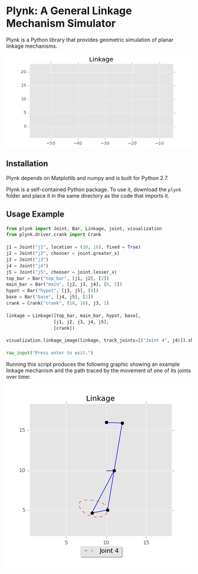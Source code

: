 # Plynk: A General Linkage Mechanism Simulator

Plynk is a Python library that provides geometric simulation of planar linkage mechanisms.

![(example video of Plynk visualization)](gallop.gif)

## Installation
Plynk depends on Matplotlib and numpy and is built for Python 2.7.

Plynk is a self-contained Python package. To use it, download the `plynk` folder and place it in the same directory as the code that imports it. 

## Usage Example
```python
from plynk import Joint, Bar, Linkage, joint, visualization
from plynk.driver.crank import Crank

j1 = Joint("j1", location = (10, 16), fixed = True)
j2 = Joint("j2", chooser = joint.greater_x)
j3 = Joint("j3")
j4 = Joint("j4")
j5 = Joint("j5", chooser = joint.lesser_x)
top_bar = Bar("top_bar", [j1, j2], [2])
main_bar = Bar("main", [j2, j3, j4], [6, 5])
hypot = Bar("hypot", [j3, j5], [6])
base = Bar("base", [j4, j5], [2])
crank = Crank("crank", (10, 10), j3, 1)

linkage = Linkage([top_bar, main_bar, hypot, base],
                  [j1, j2, j3, j4, j5],
                  [crank])

visualization.linkage_image(linkage, track_joints=[("Joint 4", j4)]).show()

raw_input("Press enter to exit.")
```
Running this script produces the following graphic showing an example linkage mechanism and the path traced by the movement of one of its joints over time:

![Example Graphic](example_graphic.png)
